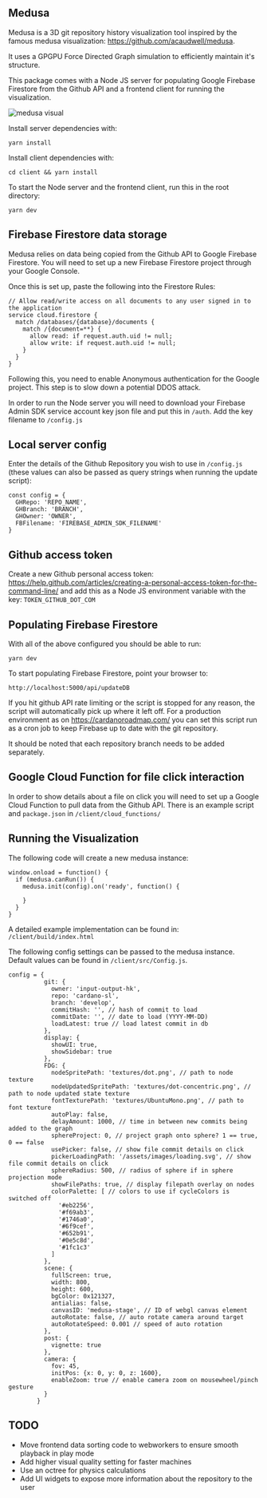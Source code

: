 ## Medusa

Medusa is a 3D git repository history visualization tool inspired by the famous medusa visualization: https://github.com/acaudwell/medusa.

It uses a GPGPU Force Directed Graph simulation to efficiently maintain it's structure.

This package comes with a Node JS server for populating Google Firebase Firestore from the Github API and a frontend client for running the visualization.

![medusa visual](https://medusa.iohk.io/static/assets/images/medusa.jpg)

Install server dependencies with:

```
yarn install
```

Install client dependencies with:

```
cd client && yarn install
```

To start the Node server and the frontend client, run this in the root directory:

```
yarn dev
```

## Firebase Firestore data storage

Medusa relies on data being copied from the Github API to Google Firebase Firestore. You will need to set up a new Firebase Firestore project through your Google Console.

Once this is set up, paste the following into the Firestore Rules:

```
// Allow read/write access on all documents to any user signed in to the application
service cloud.firestore {
  match /databases/{database}/documents {
    match /{document=**} {
      allow read: if request.auth.uid != null;
      allow write: if request.auth.uid != null;
    }
  }
}
```

Following this, you need to enable Anonymous authentication for the Google project. This step is to slow down a potential DDOS attack.

In order to run the Node server you will need to download your Firebase Admin SDK service account key json file and put this in ```/auth```. Add the key filename to ```/config.js```

## Local server config

Enter the details of the Github Repository you wish to use in ```/config.js``` (these values can also be passed as query strings when running the update script):

```
const config = {
  GHRepo: 'REPO_NAME',
  GHBranch: 'BRANCH',
  GHOwner: 'OWNER',
  FBFilename: 'FIREBASE_ADMIN_SDK_FILENAME'
}
```

## Github access token

Create a new Github personal access token: https://help.github.com/articles/creating-a-personal-access-token-for-the-command-line/ and add this as a Node JS environment variable with the key: ```TOKEN_GITHUB_DOT_COM```


## Populating Firebase Firestore

With all of the above configured you should be able to run:

```
yarn dev
```

To start populating Firebase Firestore, point your browser to:

```
http://localhost:5000/api/updateDB
```

If you hit github API rate limiting or the script is stopped for any reason, the script will automatically pick up where it left off. For a production environment as on https://cardanoroadmap.com/ you can set this script run as a cron job to keep Firebase up to date with the git repository.

It should be noted that each repository branch needs to be added separately.

## Google Cloud Function for file click interaction

In order to show details about a file on click you will need to set up a Google Cloud Function to pull data from the Github API. There is an example script and ```package.json``` in ```/client/cloud_functions/```

## Running the Visualization

The following code will create a new medusa instance:

```
window.onload = function() {
  if (medusa.canRun()) {
    medusa.init(config).on('ready', function() {

    }
  }
}
```

A detailed example implementation can be found in: ```/client/build/index.html```

The following config settings can be passed to the medusa instance. Default values can be found in ```/client/src/Config.js```.

```
config = {
          git: {
            owner: 'input-output-hk',
            repo: 'cardano-sl',
            branch: 'develop',
            commitHash: '', // hash of commit to load
            commitDate: '', // date to load (YYYY-MM-DD)
            loadLatest: true // load latest commit in db
          },
          display: {
            showUI: true,
            showSidebar: true
          },
          FDG: {
            nodeSpritePath: 'textures/dot.png', // path to node texture
            nodeUpdatedSpritePath: 'textures/dot-concentric.png', // path to node updated state texture
            fontTexturePath: 'textures/UbuntuMono.png', // path to font texture
            autoPlay: false,
            delayAmount: 1000, // time in between new commits being added to the graph
            sphereProject: 0, // project graph onto sphere? 1 == true, 0 == false
            usePicker: false, // show file commit details on click
            pickerLoadingPath: '/assets/images/loading.svg', // show file commit details on click
            sphereRadius: 500, // radius of sphere if in sphere projection mode
            showFilePaths: true, // display filepath overlay on nodes
            colorPalette: [ // colors to use if cycleColors is switched off
              '#eb2256',
              '#f69ab3',
              '#1746a0',
              '#6f9cef',
              '#652b91',
              '#0e5c8d',
              '#1fc1c3'
            ]
          },
          scene: {
            fullScreen: true,
            width: 800,
            height: 600,
            bgColor: 0x121327,
            antialias: false,
            canvasID: 'medusa-stage', // ID of webgl canvas element
            autoRotate: false, // auto rotate camera around target
            autoRotateSpeed: 0.001 // speed of auto rotation
          },
          post: {
            vignette: true
          },
          camera: {
            fov: 45,
            initPos: {x: 0, y: 0, z: 1600},
            enableZoom: true // enable camera zoom on mousewheel/pinch gesture
          }
        }
```

## TODO

- Move frontend data sorting code to webworkers to ensure smooth playback in play mode
- Add higher visual quality setting for faster machines
- Use an octree for physics calculations
- Add UI widgets to expose more information about the repository to the user